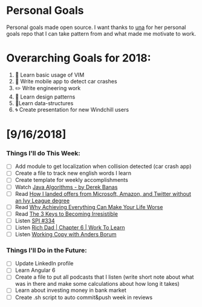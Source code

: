 Personal Goals
==============

Personal goals made open source. I want thanks to [una](https://github.com/una/personal-goals) for her personal goals repo that I can take pattern from and what made me motivate to work. 


# Overarching Goals for 2018:
1. 💛 Learn basic usage of VIM
2. 📱 Write mobile app to detect car crashes
3. ✏️ Write engineering work
4. 💚 Learn design patterns
5. 💙Learn data-structures
6. 🌀 Create presentation for new Windchill users


# [9/16/2018]

### Things I'll do This Week:

- [ ] Add module to get localization when collision detected (car crash app)
- [ ] Create a file to track new english words I learn
- [ ] Create template for weekly accomplishments
- [ ] Watch [Java Algorithms - by Derek Banas](https://www.youtube.com/watch?v=JUOyKSZScW0&index=2&list=PLGLfVvz_LVvReUrWr94U-ZMgjYTQ538nT)
- [ ] Read [How I landed offers from Microsoft, Amazon, and Twitter without an Ivy League degree](https://medium.freecodecamp.org/how-i-landed-offers-from-microsoft-amazon-and-twitter-without-an-ivy-league-degree-d62cfe286eb8)
- [ ] Read [Why Achieving Everything Can Make Your Life Worse](https://medium.com/personal-growth/why-getting-everything-you-want-can-make-your-life-worse-9b32671c4ea0)
- [ ] Read [The 3 Keys to Becoming Irresistible](https://medium.com/personal-growth/the-3-keys-to-becoming-irresistible-d2f689ea4bf1)
- [ ] Listen [SPI #334](https://www.smartpassiveincome.com/podcasts/the-art-of-the-unforgettable-interview-with-andrew-warner/)
- [ ] Listen [Rich Dad | Chapter 6 | Work To Learn](https://youtu.be/cedg-7E1S3A?t=1)
- [ ] Listen [Working Copy with Anders Borum](https://www.allthingsgit.com/episodes/working_copy_with_anders_borum.html)

### Things I'll Do in the Future:

- [ ] Update LinkedIn profile
- [ ] Learn Angular 6
- [ ] Create a file to put all podcasts that I listen (write short note about what was in there and make some calculations about how long it takes)
- [ ] Learn about investing money in bank market
- [ ] Create .sh script to auto commit&push week in reviews

